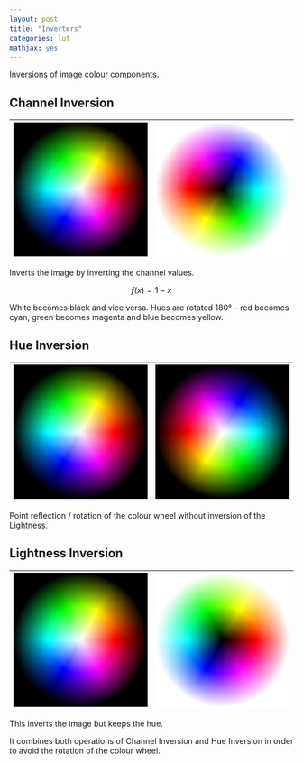 ```yaml
---
layout: post
title: "Inverters"
categories: lut
mathjax: yes
---
```


Inversions of image colour components.

## Channel Inversion

| ![](/img/TestWheel.png) | ![Channel Inversion](/img/ChannelInversionTestWheel.png) |
| :---: | :---: |

Inverts the image by inverting the channel values.

$$ f(x) = 1-x $$

White becomes black and vice versa. Hues are rotated 180° – red becomes cyan, green becomes magenta and blue becomes yellow.

## Hue Inversion

| ![](/img/TestWheel.png) | ![Hue Inversion](/img/HueInversionTestWheel.png) |
| :---: | :---: |

Point reflection / rotation of the colour wheel without inversion of the Lightness.

## Lightness Inversion

| ![](/img/TestWheel.png) | ![Lightness Inversion](/img/LightnessInversionTestWheel.png) | 
| :---: | :---: |

This inverts the image but keeps the hue.

It combines both operations of Channel Inversion and Hue Inversion in order to avoid the rotation of the colour wheel.
